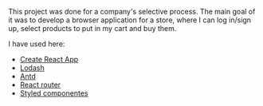 This project was done for a company's selective process. The main goal of it was to develop a browser application for a store, where I can log in/sign up, select products to put in my cart and buy them.

I have used here:

- [Create React App](https://github.com/facebook/create-react-app)
- [Lodash](https://lodash.com/)
- [Antd](ant.design)
- [React router](https://reactrouter.com/)
- [Styled componentes](https://styled-components.com/)
